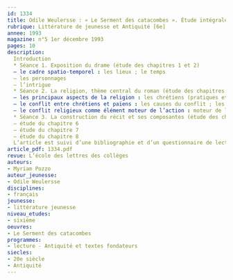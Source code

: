 ```yaml
---
id: 1334
title: Odile Weulersse : « Le Serment des catacombes ». Étude intégrale (1/2)
rubrique: Littérature de jeunesse et Antiquité [6e]
annee: 1993
magazine: n°5 1er décembre 1993
pages: 10
description: 
  Introduction
  * Séance 1. Exposition du drame (étude des chapitres 1 et 2)
  – le cadre spatio-temporel : les lieux ; le temps
  – les personnages
  – l’intrigue
  * Séance 2. La religion, thème central du roman (étude des chapitres 3, 4, et 5)
  – les principaux aspects de la religion : les chrétiens (pratiques et croyances ; personnages ; lexique) ; les païens (pratiques et croyances ; personnages ; lexique)
  – le conflit entre chrétiens et païens : les causes du conflit ; les acteurs du conflit ; le comportement des chrétiens
  – le conflit religieux comme élément moteur de l’action : moteur de l’action dramatique ; générateur de sentiments ; le conflit religieux, tissu de la narration
  * Séance 3. La construction du récit et ses composantes (étude des chapitres 6, 7 et 8)
  – étude du chapitre 6
  – étude du chapitre 7
  – étude du chapitre 8
  L’article est suivi d’une bibliographie et d’un questionnaire de lecture.
article_pdf: 1334.pdf
revue: L’école des lettres des collèges
auteurs:
- Myriam Pozzo
auteur_jeunesse:
- Odile Weulersse
disciplines:
- français
jeunesse:
- littérature jeunesse
niveau_etudes:
- sixième
oeuvres:
- Le Serment des catacombes
programmes:
- lecture - Antiquité et textes fondateurs
siecles:
- 20e siècle
- Antiquité
---
```

